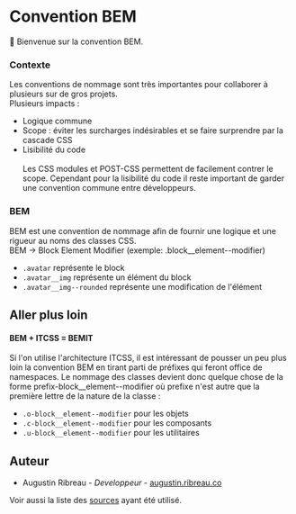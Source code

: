 # Convention BEM
👋 Bienvenue sur la convention BEM. <br>
### Contexte
Les conventions de nommage sont très importantes pour collaborer à plusieurs sur de gros projets. <br>
Plusieurs impacts :
- Logique commune
- Scope : éviter les surcharges indésirables et se faire surprendre par la cascade CSS
- Lisibilité du code
<br><br>
Les CSS modules et POST-CSS permettent de facilement contrer le scope. 
Cependant pour la lisibilité du code il reste important de garder une convention commune entre développeurs.

### BEM

BEM est une convention de nommage afin de fournir une logique et une rigueur au noms des classes CSS.<br>
BEM -> Block Element Modifier (exemple: .block__element--modifier)

- `.avatar` représente le block
- `.avatar__img` représente un élément du block
- `.avatar__img--rounded` représente une modification de l'élément

## Aller plus loin
#### BEM + ITCSS = BEMIT
Si l'on utilise l'architecture ITCSS, il est intéressant de pousser un peu plus loin la convention BEM en tirant parti de préfixes qui feront office de namespaces. Le nommage des classes devient donc quelque chose de la forme prefix-block__element--modifier où prefixe n'est autre que la première lettre de la nature de la classe :

- `.o-block__element--modifier` pour les objets
- `.c-block__element--modifier` pour les composants
- `.u-block__element--modifier` pour les utilitaires

## Auteur
- Augustin Ribreau - <i>Developpeur</i> - <a href="https://augustin.ribreau.co/" target="_blank">augustin.ribreau.co</a>

Voir aussi la liste des <a href="https://github.com/AugustinRibreau/Convention-BEM/blob/master/source.txt" target="_blank">sources</a> ayant été utilisé.
